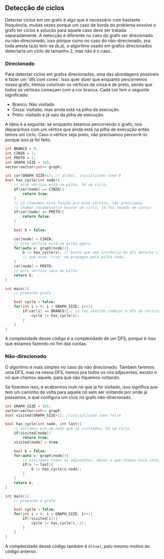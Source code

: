 ## Detecção de ciclos

Detectar ciclos em um grafo é algo que é necessário com bastante frequência, muitas vezes porque um caso de borda do problema envolve o grafo ter ciclos e solução para aquele caso deve ser tratada separadamente. A detecção é diferente no caso do grafo ser direcionado ou não-direcionado, isso porque como no caso do não-direcionado, pra toda aresta (a,b) tem-se (b,a), o algoritmo usado em grafos direcionados detectaria um ciclo de tamanho 2, mas não é o caso.

### Direcionado

Para detectar ciclos em grafos direcionados, uma das abordagens possíveis é fazer um 'dfs com cores'. Isso quer dizer que enquanto percorremos nosso grafo, iremos colorindo os vértices de cinza e de preto, sendo que todos os vértices começam com a cor branca. Cada cor tem o seguinte significado:

- Branco: Não visitado
- Cinza: visitado, mas ainda está na pilha de execução.
- Preto: visitado e já saiu da pilha de execução.

A ideia é a seguinte: se enquanto estamos percorrendo o grafo, nos depararmos com um vértice que ainda está na pilha de execução então temos um ciclo. Caso o vértice seja preto, não precisamos percorrê-lo porque isso já foi feito.

```cpp
int BRANCO = 0;
int CINZA = 1;
int PRETO = 2;
int GRAPH_SIZE = 1e5;
vector<vector<int>> graph;

int cor[GRAPH_SIZE+1]; // global, inicializado como 0
bool has_cycle(int node){
    // esse vértice está na pilha, há um ciclo.
    if(cor[node] == CINZA){
        return true;
    }
    // já chamamos essa função pra esse vértice, não precisamos 
    // chamar novamente(se houver um ciclo, já foi levado em conta)
    if(cor[node] == PRETO){
        return false;
    }
    
    bool b = false;

    cor[node] = CINZA;
    // este vértice está na pilha agora
    for(auto v: graph[node]){
        b |= has_cycle(v); // basta que uma instância do dfs detecte ciclo para
        // que esse 'true' se propague pela pilha toda.
    }
    cor[node] = PRETO;
    // este vértice saiu da pilha
    return b;
}

int main(){
    // preenche grafo

    bool cycle = false;
    for(int i = 0; i < GRAPH_SIZE; i++){
        if(cor[i] == BRANCO){// só faz sentido começar o dfs de vértices brancos.
            cycle |= has_cycle(i); 
        }
    }
}

```

A complexidade desse código é a complexidade de um DFS, porque é isso que estamos fazendo no fim das contas.

### Não-direcionado

O algoritmo é mais simples no caso do não direcionado. Também faremos uma DFS, mas na nessa DFS, iremos pra todos os nós adjacentes, exceto o nó que chamou aquele, para que não fiquemos voltando.

Se fizermos isso, e acabarmos num nó que já foi visitado, isso significa que tem um caminho de volta para aquele nó sem ser voltando por onde já passamos, o que configura um ciclo no grafo não-direcionado.

```cpp
int GRAPH_SIZE = 1e5;
vector<vector<int>> graph;
bool visited[GRAPH_SIZE+1]; //inicializado como false

bool has_cycle(int node, int last){
    // voltamos pra um nodo que já visitados, há um ciclo.
    if(visited[node])
        return true;
    visited[node] = true;

    bool b = false;
    for(auto v: graph[node]){
        // visitamos todos os adjacentes, menos o que chamou essa instância da função.
        if(v != last){
            b |= has_cycle(v,node);
        }
    }
    return b;
}

int main(){
    // preenche o grafo

    bool cycle = false;
    for(int i = 0; i < GRAPH_SIZE; i++){
        if(!visited[i]){
            cycle |= has_cycle(i,-1);
        }
    }
}

```

A complexidade desse código também é `O(n+m)`, pelo mesmo motivo do código anterior.
